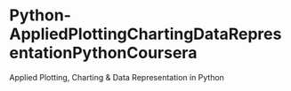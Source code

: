 # Python-AppliedPlottingChartingDataRepresentationPythonCoursera
Applied Plotting, Charting &amp; Data Representation in Python
